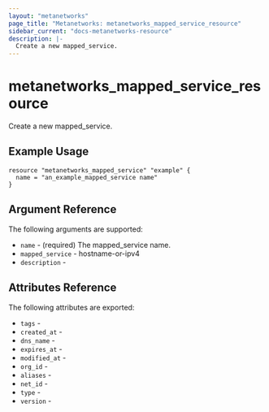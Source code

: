 ```yaml
---
layout: "metanetworks"
page_title: "Metanetworks: metanetworks_mapped_service_resource"
sidebar_current: "docs-metanetworks-resource"
description: |-
  Create a new mapped_service.
---
```


# metanetworks_mapped_service_resource

Create a new mapped_service.

## Example Usage

```hcl
resource "metanetworks_mapped_service" "example" {
  name = "an_example_mapped_service name"
}
```

## Argument Reference

The following arguments are supported:

* `name` - (required) The mapped_service name.
* `mapped_service` - hostname-or-ipv4
* `description` - 

## Attributes Reference

The following attributes are exported:

* `tags` - 
* `created_at` - 
* `dns_name` - 
* `expires_at` - 
* `modified_at` - 
* `org_id` - 
* `aliases` - 
* `net_id` - 
* `type` - 
* `version` - 